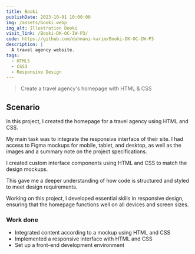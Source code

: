 ```yaml
---
title: Booki
publishDate: 2023-10-01 10:00:00
img: /assets/booki.webp
img_alt: Illustration Booki
visit_link: /Booki-DK-OC-IW-P3/
code: https://github.com/dahmani-karim/Booki-DK-OC-IW-P3
description: |
  A travel agency website.
tags:
  - HTML5
  - CSS3
  - Responsive Design
---
```


> Create a travel agency's homepage with HTML & CSS

## Scenario

In this project, I created the homepage for a travel agency using HTML and CSS.

My main task was to integrate the responsive interface of their site. I had access to Figma mockups for mobile, tablet, and desktop, as well as the images and a summary note on the project specifications.

I created custom interface components using HTML and CSS to match the design mockups.

This gave me a deeper understanding of how code is structured and styled to meet design requirements.

Working on this project, I developed essential skills in responsive design, ensuring that the homepage functions well on all devices and screen sizes.

### Work done

- Integrated content according to a mockup using HTML and CSS
- Implemented a responsive interface with HTML and CSS
- Set up a front-end development environment